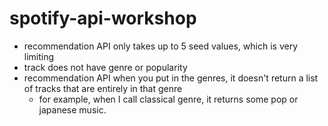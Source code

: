 # spotify-api-workshop

- recommendation API only takes up to 5 seed values, which is very limiting
- track does not have genre or popularity
- recommendation API when you put in the genres, it doesn't return a list of tracks that are entirely in that genre
  - for example, when I call classical genre, it returns some pop or japanese music.

